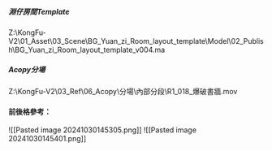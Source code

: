 ##### 淵仔房間Template
Z:\KongFu-V2\01_Asset\03_Scene\BG_Yuan_zi_Room_layout_template\Model\02_Publish\BG_Yuan_zi_Room_layout_template_v004.ma

##### Acopy分場
Z:\KongFu-V2\03_Ref\06_Acopy\分場\內部分段\R1_018_爆破書牆.mov

#### 前後格參考：
![[Pasted image 20241030145305.png]]
![[Pasted image 20241030145401.png]]